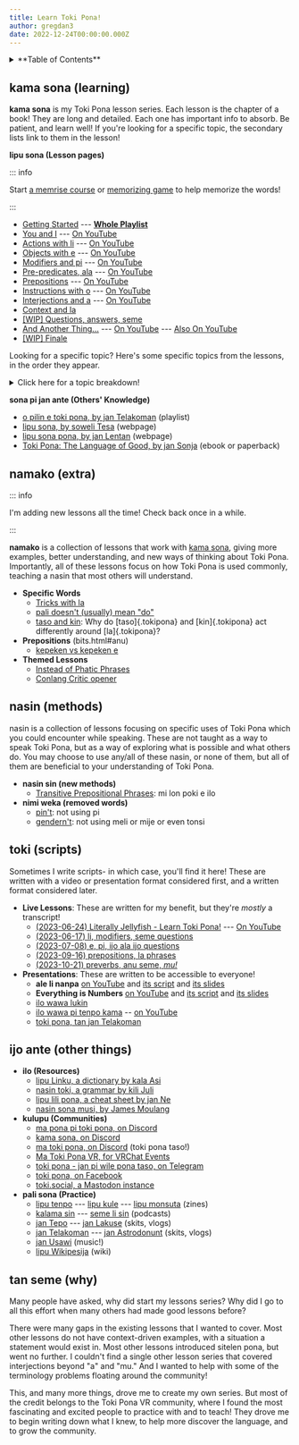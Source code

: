 ```yaml
---
title: Learn Toki Pona!
author: gregdan3
date: 2022-12-24T00:00:00.000Z
---
```


<details><summary>**Table of Contents**</summary>

<!-- toc -->

- [kama sona (learning)](#kama-sona-learning)
- [namako (extra)](#namako-extra)
- [nasin (methods)](#nasin-methods)
- [toki (scripts)](#toki-scripts)
- [ijo ante (other things)](#ijo-ante-other-things)
- [tan seme (why)](#tan-seme-why)

<!-- tocstop -->

</details>

## kama sona (learning)

**kama sona** is my Toki Pona lesson series. Each lesson is the chapter of a book! They are long and detailed. Each one has important info to absorb. Be patient, and learn well! If you're looking for a specific topic, the secondary lists link to them in the lesson!

**lipu sona (Lesson pages)**

::: info

Start [a memrise course](https://app.memrise.com/course/5969373/essential-toki-pona-vocabulary/)
or [memorizing game](https://jamesmoulang.itch.io/nasin-sona-musi) to help memorize the words!

:::

- [Getting Started](./open.html) --- **[Whole Playlist](https://www.youtube.com/playlist?list=PLoLQoll2U6WEeCO7C2oc1LTWgkoBC8rvT)**
- [You and I](./mi-sina.html) --- [On YouTube](https://youtu.be/J93GWOMbgdg)
- [Actions with li](./li.html) --- [On YouTube](https://youtu.be/xaYd936H--o)
- [Objects with e](./e.html) --- [On YouTube](https://youtu.be/ZLcSwYEZmIY)
- [Modifiers and pi](./mod-pi.html) --- [On YouTube](https://youtu.be/J6ThX6dQyCI)
- [Pre-predicates, ala](./pre-predicates.html) --- [On YouTube](https://youtu.be/YjxSaqAZwqk)
- [Prepositions](./preps.html) --- [On YouTube](https://youtu.be/hbUaLDRmULI)
- [Instructions with o](./o.html) --- [On YouTube](https://youtu.be/lf3lDjIWiYI)
- [Interjections and a](./interjections.html) --- [On YouTube](https://youtu.be/0hz1VHldmq4)
- [Context and la](./la.html)
- [[WIP] Questions, answers, seme](./seme.html)
- [And Another Thing...](./bits.html) --- [On YouTube](https://youtu.be/P0N1S5jBujI) --- [Also On YouTube](https://youtu.be/BGsodPu9UAw)
- [[WIP] Finale](./pini.html)

Looking for a specific topic? Here's some specific topics from the lessons, in the order they appear.

<details><summary>Click here for a topic breakdown!</summary>

- [Getting Started](./open.html) --- **[Whole Playlist](https://www.youtube.com/playlist?list=PLoLQoll2U6WEeCO7C2oc1LTWgkoBC8rvT)**
  - [Learning Philosophy](./open.html#how-to-learn)
  - [How to Read](./open.html#how-to-read)
  - [How to Write](./open.html#how-to-write) ([sitelen Lasina](open.html#sitelen-lasina---latin-writing), [sitelen pona](open.html#sitelen-pona---good-writing))
- [You and I](./mi-sina.html) --- [On YouTube](https://youtu.be/J93GWOMbgdg)
  - [Saying Hello and Goodbye](mi-sina.html#hello-and-goodbye)
  - ["Doing" and "Being" are the same thing](mi-sina.html#actiondescription-duality)
  - [Toki Pona words are broad](mi-sina.html#broadness)
- [Actions with li](./li.html) --- [On YouTube](https://youtu.be/xaYd936H--o)
  - [Single li](li.html#predicates-and-li)
  - [Multiple li](li.html#multiple-li)
- [Objects with e](./e.html) --- [On YouTube](https://youtu.be/ZLcSwYEZmIY)
  - [Single e](e.html#objects-and-e)
  - [Multiple e](e.html#multiple-e)
  - [Multiple li and multiple e](e.html#multiple-li-and-multiple-e)
- [Modifiers and pi](./mod-pi.html) --- [On YouTube](https://youtu.be/J6ThX6dQyCI)
  - [More subjects with en](mod-pi.html#en-quickly)
  - [One modifier](mod-pi.html#one-modifier)
  - [Many modifiers](mod-pi.html#many-modifiers)
  - [pi phrases](mod-pi.html#pi-phrases)
- [Pre-predicates, ala](./pre-predicates.html) --- [On YouTube](https://youtu.be/YjxSaqAZwqk)
  - [wile](pre-predicates.html#wile), [ken](pre-predicates.html#ken), [kama](pre-predicates.html#kama), [awen](pre-predicates.html#awen), [sona](pre-predicates.html#sona), [alasa/lukin](pre-predicates.html#alasa--lukin)
  - [Multiple pre-predicates](pre-predicates.html#multiple-pre-predicates)
  - [Negating with ala](pre-predicates.html#ala)
- [Prepositions](./preps.html) --- [On YouTube](https://youtu.be/hbUaLDRmULI)
  - [tawa](preps.html#tawa), [lon](preps.html#lon), [tan](preps.html#tan), [sama](preps.html#sama), [kepeken](preps.html#kepeken)
  - [Preps right after li](preps.html#right-after-li)
  - [Multiple preps](preps.html#multiple-prepositions)
  - [Preps and ala](preps.html#ala-and-prepositions)
- [Instructions with o](./o.html) --- [On YouTube](https://youtu.be/lf3lDjIWiYI)
  - [Instructions](o.html#instructions)
  - [Getting someone's attention](o.html#attention)
  - [taso sentences](o.html#taso-sentences), [taso modifier](o.html#taso-modifier), [taso content word](o.html#taso-head)
- [Interjections and a](./interjections.html) --- [On YouTube](https://youtu.be/0hz1VHldmq4)
  - [Using a for anything](interjections.html#a-the-interjection-that-ever)
  - ["pona tawa sina" / well wishes](interjections.html#o-alikes--well-wishes)
  - [Feelings, opinions, remarks with content word interjections](interjections.html#feelings-opinions-and-remarks)
- [Context and la](./la.html)
  - [Phrases in la](la.html#phrases-and-la)
  - [Sentences in la ](a.html#sentences-and-la)
  - [Multiple la](la.html#multiple-la)
  - [la and o together](la.html#if-la-then-o)
- [[WIP] Questions, answers, seme](./seme.html)
- [[WIP] And Another Thing...](./bits.html) --- [On YouTube](https://youtu.be/P0N1S5jBujI)
  - [Proper Names / Cartouches](bits.html#proper-names) ([By the book](bits.html#nasin-pona), [Moraic method](bits.html#sitelen-kalama))
  - [Numbers](bits.html#numbers) ([Simple way](bits.html#nasin-pona-1), [Fancy way](bits.html#nasin-suli))
  - [kin and sentences](bits.html#kin)
  - [anu and "or"](bits.html#anu)
- [[WIP] Finale](./pini.html)

</details>

**sona pi jan ante (Others' Knowledge)**

- [o pilin e toki pona, by jan Telakoman](https://www.youtube.com/playlist?list=PLwYL9_SRAk8EXSZPSTm9lm2kD_Z1RzUgm) (playlist)
- [lipu sona, by soweli Tesa](https://sowelitesa.kittycat.homes/lipu-sona/) (webpage)
- [lipu sona pona, by jan Lentan](https://lipu-sona.pona.la/) (webpage)
- [Toki Pona: The Language of Good, by jan Sonja](https://www.amazon.com/dp/0978292308/) (ebook or paperback)

## namako (extra)

::: info

I'm adding new lessons all the time! Check back once in a while.

:::

**namako** is a collection of lessons that work with [kama sona](#kama-sona-learning), giving more examples,
better understanding, and new ways of thinking about Toki Pona. Importantly,
all of these lessons focus on how Toki Pona is used commonly, teaching a nasin
that most others will understand.

<!-- - Grammar -->
  <!-- - [Multiple _li_ with sina with mi](./multiple-li.html) -->
  <!-- - [_la_ and prepositions](./la-prepositions.html) -->
  <!-- - [_ona_ and _ni_](./ona-ni.html) -->
<!-- - Modifiers -->
  <!-- - [Proper nouns](./proper-nouns.html) -->
  <!-- - [Colors and _kule_](./kule.html) -->
  <!-- - [Negations with _ala_](./ala.html) -->
  <!-- - [Numbers and _nanpa_](./nanpa.html) -->

- **Specific Words**
  - [Tricks with la](./la-extras.html)
  - [pali doesn't (usually) mean "do"](./palint.html)
  - [taso and kin](./taso-vs-taso-la.html): Why do [taso]{.tokipona} and [kin]{.tokipona} act differently around [la]{.tokipona}?
  <!-- - [mi monsuta e sina](./monsutatesu.html) -->
- **Prepositions**
  <!-- - [Telling Time](./time.html) -->
  <!-- - [Knowing Place](./location.html) -->(bits.html#anu)
  - [kepeken vs kepeken e](./kepeken.html)
- **Themed Lessons**
  - [Instead of Phatic Phrases](./phatic-phrases.html)
  - [Conlang Critic opener](./conlang-critic.html)
    <!-- - [Advanced Comparisons](./comparisons.html) -->
    <!-- - [Concepts and Translation](./ante-toki.html) -->
    <!-- - [Modern Toki Pona vs. pu](./modern-tp.html) -->
    <!-- - [Units of time](./tenpo-nanpa.html) -->
    <!-- - [Beginner Mistakes](./beginner-mistakes.html) -->
    <!-- - [Frequently Asked Questions](./faq.html) -->

## nasin (methods)

nasin is a collection of lessons focusing on specific uses of Toki Pona
which you could encounter while speaking. These are not taught as a
way to speak Toki Pona, but as a way of exploring what is possible and what
others do. You may choose to use any/all of these nasin, or none of them, but
all of them are beneficial to your understanding of Toki Pona.

<!-- - [pu taso](./pu-taso.html): only using Toki Pona: The Language of Good -->
<!-- - **nimi sin** -->
  <!-- - [ki si wi](./ki-si-wi.html) -->
<!-- - **nimi ante (different words)** -->
<!--   - [newer pre-predicates](./newer-pre-predicates.html): open, pini, alasa, olin -->
<!--   - [nanpa seme?](./nanpa-seme.html): nanpa but it ranks non-integers -->
<!--   - [nasin kule](./kule-ante.html): altered color -->
<!--   - [nasin nanpa ante](./nasin-nanpa.html): a few different number systems -->

- **nasin sin (new methods)**
  - [Transitive Prepositional Phrases](./trans-preps.html): mi lon poki e ilo
- **nimi weka (removed words)**
  - [pin't](./pint.html): not using pi
  - [gendern't](./gendernt.html): not using meli or mije or even tonsi
    <!-- - [jan't](./jant.html): not using jan (as a head noun) -->
    <!-- - [jon't](./jont.html): not using jo -->
    <!-- - [anun't](./anunt.html): only using anu for questions -->
    <!-- - [min't](./mint.html): not using mi, or sometimes sina, or even ona! -->
    <!-- - [noun't](./nount.html): not using proper nouns -->
    <!-- - [pre-predicaten't](./pre-predicatent.html): not using pre-predicates -->
    <!-- - [nanpan't](./nanpant.html): no number system -->

## toki (scripts)

Sometimes I write scripts- in which case, you'll find it here! These are written with a video or presentation format considered first, and a written format considered later.

- **Live Lessons**: These are written for my benefit, but they're _mostly_ a transcript!
  - [(2023-06-24) Literally Jellyfish - Learn Toki Pona!](./jellyfish.html) --- [On YouTube](https://youtu.be/4ituR4S-NS0)
  - [(2023-06-17) li, modifiers, seme questions](./jun-17-li-modifiers.html)
  - [(2023-07-08) e, pi, ijo ala ijo questions](./jul-08-e-pi.html)
  - [(2023-09-16) prepositions, la phrases](./sep-16-preps-la.html)
  - [(2023-10-21) preverbs, anu seme, _mu!_](./oct-21-preverbs-interjections.html)
- **Presentations**: These are written to be accessible to everyone!
  - **ale li nanpa** [on YouTube](https://youtu.be/AgkDx8dIAio) and [its script](../toki/ale-li-nanpa-tp.md) and [its slides](../poka/ale-li-nanpa-tp.md)
  - **Everything is Numbers** [on YouTube](https://youtu.be/_awfcwuJhpk) and [its script](../toki/ale-li-nanpa-en.md) and [its slides](../poka/ale-li-nanpa-en.md)
  - [ilo wawa lukin](../toki/mi-lon-ilo.html)
  - [ilo wawa pi tenpo kama](../toki/ilo-lukin.html) -- [on YouTube](https://www.youtube.com/watch?v=43tB0hZ29LI)
  - [toki pona, tan jan Telakoman](../toki/telakoman.html)

## ijo ante (other things)

- **ilo (Resources)**
  - [lipu Linku, a dictionary by kala Asi](https://lipu-linku.github.io/)
  - [nasin toki, a grammar by kili Juli](https://github.com/kilipan/nasin-toki)
  - [lipu lili pona, a cheat sheet by jan Ne](https://jan-ne.github.io/lipu-lili-pona/)
  - [nasin sona musi, by James Moulang](https://jamesmoulang.itch.io/nasin-sona-musi)
- **kulupu (Communities)**
  - [ma pona pi toki pona, on Discord](https://discord.gg/mapona)
  - [kama sona, on Discord](https://discord.gg/ChC6qtVsSE)
  - [ma toki pona, on Discord](https://discord.gg/arjV4Nw) (toki pona taso!)
  - [Ma Toki Pona VR, for VRChat Events](http://munsona.tokiponavr.net/)
  - [toki pona - jan pi wile pona taso, on Telegram](https://t.me/+UqUj9OFM_9e8iPUW)
  - [toki pona, on Facebook](https://www.facebook.com/groups/sitelen/)
  - [toki.social, a Mastodon instance](https://toki.social/public)
- **pali sona (Practice)**
  - [lipu tenpo](https://liputenpo.org/) --- [lipu kule](https://lipukule.org/) --- [lipu monsuta](https://lipumonsuta.neocities.org/) (zines)
  - [kalama sin](https://www.youtube.com/watch?v=QmgaRPuF9CE&list=PLjOmpMyMxd8Qs2mAXcLk817tQy_AQj09u) --- [seme li sin](https://www.youtube.com/c/semelisin) (podcasts)
  - [jan Tepo](https://www.youtube.com/@tbodt) --- [jan Lakuse](https://www.youtube.com/@janlakuse5199) (skits, vlogs)
  - [jan Telakoman](https://www.youtube.com/@jantelakoman) --- [jan Astrodonunt](https://www.youtube.com/user/astrodonunt) (skits, vlogs)
  - [jan Usawi](https://www.youtube.com/@janusawi8794) (music!)
  - [lipu Wikipesija](https://wikipesija.org/wiki/lipu_open) (wiki)

## tan seme (why)

Many people have asked, why did start my lessons series? Why did I go to all this effort when many others had made good lessons before?

There were many gaps in the existing lessons that I wanted to cover.
Most other lessons do not have context-driven examples, with a situation a statement would exist in.
Most other lessons introduced sitelen pona, but went no further.
I couldn't find a single other lesson series that covered interjections beyond "a" and "mu."
And I wanted to help with some of the terminology problems floating around the community!

This, and many more things, drove me to create my own series. But most of the credit belongs to the Toki Pona VR community, where I found the most fascinating and excited people to practice with and to teach! They drove me to begin writing down what I knew, to help more discover the language, and to grow the community.
